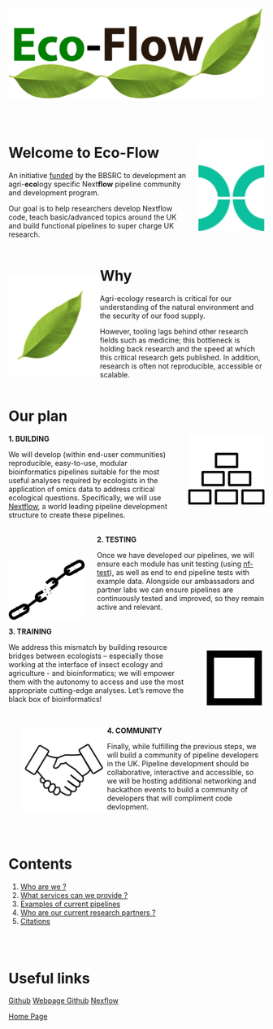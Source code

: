 <img width="500" src="./img/bitmap2.png" />

<br><br>

<img style="margin-left: 1.5rem; margin-top: 1rem" align="right" width="130" src="./img/nextflowlogoTopmargin.png" />

# Welcome to Eco-Flow

An initiative [funded](https://gtr.ukri.org/projects?ref=BB%2FX018768%2F1) by the BBSRC to development an agri-**eco**logy specific Next**flow** pipeline community and development program.

Our goal is to help researchers develop Nextflow code, teach basic/advanced topics around the UK and build functional pipelines to super charge UK research.
<br><br>

<img align="left" width="180" src="./img/leaf_whitespace.png" style="margin-top: 2.5rem"  />

# Why

Agri-ecology research is critical for our understanding of the natural environment and the security of our food supply. 

However, tooling lags behind other research fields such as medicine; this bottleneck is holding back research and the speed at which this critical research gets published. In addition, research is often not reproducible, accessible or scalable.
<br><br>

# Our plan

<img style="margin-left: 1.5rem" align="right" width="150" src="./img/building_headspace.png" style="border: 30px white;" />

 **1. BUILDING**

We will develop (within end-user communities) reproducible, easy-to-use, modular bioinformatics pipelines suitable for the most useful analyses required by ecologists in the application of omics data to address critical ecological questions. Specifically, we will use [Nextflow](https://www.nextflow.io/), a world leading pipeline development structure to create these pipelines.
<br><br>

<img style="margin-right: 1.5rem ; margin-top: 3rem" align="left" width="150" src="./img/chain_break.png" style="border: 30px white;" />

 **2. TESTING**

Once we have developed our pipelines, we will ensure each module has unit testing (using [nf-test](https://shorturl.at/kpQ39)), as well as end to end pipeline tests with example data. Alongside our ambassadors and partner labs we can ensure pipelines are continuously tested and improved, so they remain active and relevant. 
<br><br>

<img style="margin-left: 1.5rem ; margin-top: 2.5rem" align="right" width="120" src="./img/blackbox.png" style="border: 30px white;" />

 **3. TRAINING**

We address this mismatch by building resource bridges between ecologists – especially those working at the interface of insect ecology and agriculture - and bioinformatics; we will empower them with the autonomy to access and use the most appropriate cutting-edge analyses. Let’s remove the black box of bioinformatics!
<br>

<img style="margin-left: 1.5rem ; margin-top: 2rem" align="left" width="170" src="./img/handshake.png" style="border: 30px white;" />
<br>

**4. COMMUNITY**

Finally, while fulfilling the previous steps, we will build a community of pipeline developers in the UK. Pipeline development should be collaborative, interactive and accessible, so we will be hosting additional networking and hackathon events to build a community of developers that will compliment code devlopment.

<br><br>

# Contents

1. [Who are we ?](about.md)
2. [What services can we provide ?](services.md)
3. [Examples of current pipelines](pipelines.md)
4. [Who are our current research partners ?](partners.md)
5. [Citations](citations.md)

<br><br>

# Useful links

[Github](https://github.com/Eco-Flow/)
[Webpage Github](https://github.com/Eco-Flow/Eco-Flow.github.io)
[Nexflow](https://www.nextflow.io/)



[Home Page](home.md)
